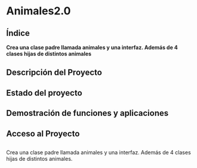 # Animales2.0
## Índice
**Crea una clase padre llamada animales y una interfaz. Además de 4 clases hijas de distintos animales**
## Descripción del Proyecto
## Estado del proyecto
## Demostración de funciones y aplicaciones
## Acceso al Proyecto
##
Crea una clase padre llamada animales y una interfaz. Además de 4 clases hijas de distintos animales.
